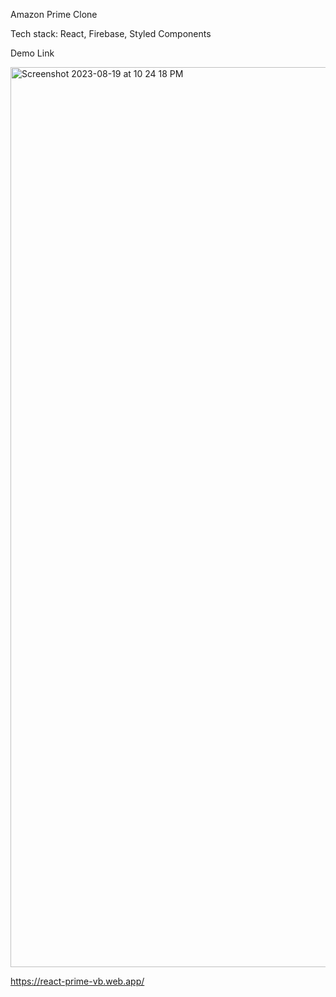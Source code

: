 Amazon Prime Clone

Tech stack: React, Firebase, Styled Components

Demo Link

[<img width="1440" alt="Screenshot 2023-08-19 at 10 24 18 PM" src="https://github.com/VaibhavBansal26/React-Amazon-Prime/assets/31563651/d6b7b693-e2fb-4d17-9a2d-700986c33138">](https://react-prime-vb.web.app/)


https://react-prime-vb.web.app/
